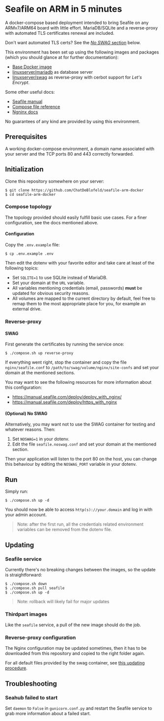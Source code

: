 # Seafile on ARM in 5 minutes

A docker-compose based deployment intended to bring Seafile on any ARMv7/ARM64 board with little effort. MariaDB/SQLite and a reverse-proxy with automated TLS certificates renewal are included.

Don't want automated TLS certs? See the [*No SWAG* section](####optional-no-swag) below.

This environment has been set up using the following images and packages (which you should glance at for further documentation):

- [Base Docker image](https://github.com/ChatDeBlofeld/seafile-arm-docker-base)
- [linuxserver/mariadb](https://github.com/linuxserver/docker-mariadb) as database server
- [linuxserver/swag](https://github.com/linuxserver/docker-swag) as reverse-proxy with cerbot support for _Let's Encrypt_.

Some other useful docs:

- [Seafile manual](https://manual.seafile.com/)
- [Compose file reference](https://docs.docker.com/compose/compose-file/compose-file-v3/)
- [Ngninx docs](https://nginx.org/en/docs/)

No guarantees of any kind are provided by using this environment.

## Prerequisites

A working docker-compose environment, a domain name associated with your server and the TCP ports 80 and 443 correctly forwarded. 

## Initialization

Clone this repository somewhere on your server:

```
$ git clone https://github.com/ChatDeBlofeld/seafile-arm-docker
$ cd seafile-arm-docker
```

### Compose topology

The topology provided should easily fulfill basic use cases. For a finer configuration, see the docs mentioned above.

#### Configuration

Copy the `.env.example` file:

```
$ cp .env.example .env
```

Then edit the dotenv with your favorite editor and take care at least of the following topics:

- Set `SQLITE=1` to use SQLite instead of MariaDB.
- Set your domain at the `URL` variable.
- All variables mentioning credentials (email, passwords) **must** be updated for obvious security reasons.
- All volumes are mapped to the current directory by default, feel free to remap them to the most appropriate place for you, for example an external drive.

### Reverse-proxy

#### SWAG

First generate the certificates by running the service once:

```
$ ./compose.sh up reverse-proxy
```

If everything went right, stop the container and copy the file `nginx/seafile.conf` to `/path/to/swag/volume/nginx/site-confs` and set your domain at the mentioned sections.

You may want to see the following resources for more information about this configuration:

- https://manual.seafile.com/deploy/deploy_with_nginx/
- https://manual.seafile.com/deploy/https_with_nginx

#### (Optional) No SWAG

Alternatively, you may want not to use the SWAG container for testing and whatever reasons. Then:

1. Set `NOSWAG=1` in your dotenv.
2. Edit the file `seafile.noswag.conf` and set your domain at the mentioned section.

Then your application will listen to the port 80 on the host, you can change this behaviour by editing the `NOSWAG_PORT` variable in your dotenv. 

## Run

Simply run:

```
$ ./compose.sh up -d
```

You should now be able to access `http(s)://your.domain` and log in with your admin account.

>Note: after the first run, all the credentials related environment variables can be removed from the dotenv file.

## Updating

### Seafile service

Currently there's no breaking changes between the images, so the update is straightforward:

```
$ ./compose.sh down
$ ./compose.sh pull seafile
$ ./compose.sh up -d
```

>Note: rollback will likely fail for major updates

### Thirdpart images

Like the `seafile` service, a pull of the new image should do the job.

### Reverse-proxy configuration

The Nginx configuration may be updated sometimes, then it has to be downloaded from this repository and copied to the right folder again.

For all default files provided by the swag container, see [this updating procedure](https://github.com/linuxserver/docker-swag#updating-configs).

## Troubleshooting

### Seahub failed to start

Set `daemon` to `False` in `gunicorn.conf.py` and restart the Seafile service to grab more information about a failed start.
